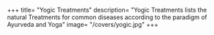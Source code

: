 +++
title= "Yogic Treatments"
description= "Yogic Treatments lists the natural Treatments for common diseases according to the paradigm of Ayurveda and Yoga"
image= "/covers/yogic.jpg"
+++
